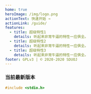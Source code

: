 ```yaml
---
home: true
heroImage: /img/logo.png
actionText: 快速开始 →
actionLink: /guide/
features:
  - title: 超级特性1
    details: 听起来非常牛逼的特性一应俱全。
  - title: 超级特性2
    details: 听起来非常牛逼的特性一应俱全。
  - title: 超级特性3
    details: 听起来非常牛逼的特性一应俱全。
footer: GPLv3 | © 2020-2020 SDUOJ
---
```


### 当前最新版本

```cpp
#include <stdio.h>
```


